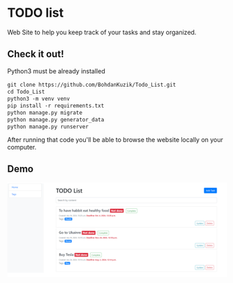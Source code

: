 # TODO list

Web Site to help you keep track of your tasks and stay organized.

## Check it out!

Python3 must be already installed

```shell
git clone https://github.com/BohdanKuzik/Todo_List.git
cd Todo_List
python3 -m venv venv
pip install -r requirements.txt
python manage.py migrate
python manage.py generator_data
python manage.py runserver
```

After running that code you'll be able to browse the website locally on your computer.
## Demo
![Website Interface](demo.png)
